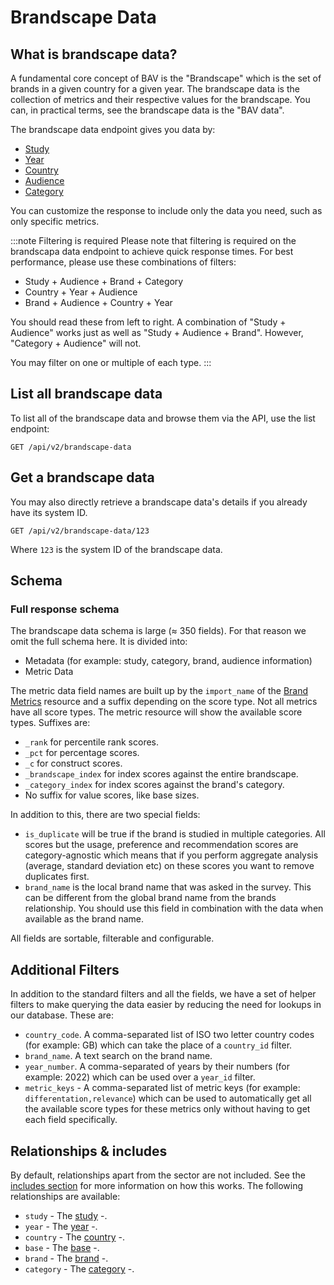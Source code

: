 # Brandscape Data

## What is brandscape data?

A fundamental core concept of BAV is the "Brandscape" which is the set of brands in a given country for a given year.
The brandscape data is the collection of metrics and their respective values for the brandscape. You can, in practical
terms, see the brandscape data is the "BAV data".

The brandscape data endpoint gives you data by:

- [Study](studies.md)
- [Year](years.md)
- [Country](countries.md)
- [Audience](audiences.md)
- [Category](categories.md)

You can customize the response to include only the data you need, such as only specific metrics.

:::note Filtering is required
Please note that filtering is required on the brandscapa data endpoint to achieve quick response times. For best
performance, please use these combinations of filters:

- Study + Audience + Brand + Category
- Country + Year + Audience
- Brand + Audience + Country + Year

You should read these from left to right. A combination of "Study + Audience" works just as well as "Study + Audience +
Brand". However, "Category + Audience" will not.

You may filter on one or multiple of each type.
:::

## List all brandscape data

To list all of the brandscape data and browse them via the API, use the list endpoint:

```http request
GET /api/v2/brandscape-data
```

## Get a brandscape data

You may also directly retrieve a brandscape data's details if you already have its system ID.

```http request
GET /api/v2/brandscape-data/123
```

Where `123` is the system ID of the brandscape data.

## Schema

### Full response schema

The brandscape data schema is large (≈ 350 fields). For that reason we omit the full schema here. It is divided into:

- Metadata (for example: study, category, brand, audience information)
- Metric Data

The metric data field names are built up by the `import_name` of the [Brand Metrics](metrics.md) resource and a suffix
depending on the score type. Not all metrics have all score types. The metric resource will show the available score
types. Suffixes are:

- `_rank` for percentile rank scores.
- `_pct` for percentage scores.
- `_c` for construct scores.
- `_brandscape_index` for index scores against the entire brandscape.
- `_category_index` for index scores against the brand's category.
- No suffix for value scores, like base sizes.

In addition to this, there are two special fields:

- `is_duplicate` will be true if the brand is studied in multiple categories. All scores but the usage, preference and
  recommendation scores are category-agnostic which means that if you perform aggregate analysis (average, standard
  deviation etc) on these scores you want to remove duplicates first.
- `brand_name` is the local brand name that was asked in the survey. This can be different from the global brand name
  from the brands relationship. You should use this field in combination with the data when available as the brand name.

All fields are sortable, filterable and configurable.

## Additional Filters

In addition to the standard filters and all the fields, we have a set of helper filters to make querying the data easier
by reducing the need for lookups in our database. These are:

- `country_code`. A comma-separated list of ISO two letter country codes (for example: GB) which can take the place of
  a `country_id`
  filter.
- `brand_name`. A text search on the brand name.
- `year_number`. A comma-separated of years by their numbers (for example: 2022) which can be used over a `year_id`
  filter.
- `metric_keys` - A comma-separated list of metric keys (for example: `differentation,relevance`) which can be used to
  automatically get all the available score types for these metrics only without having to get each field specifically.

## Relationships & includes

By default, relationships apart from the sector are not included. See
the [includes section](../customizing/includes) for more information on how this works. The following relationships
are available:

- `study` - The [study](studies.md) -.
- `year` - The [year](years.md) -.
- `country` - The [country](countries.md) -.
- `base` - The [base](./bases.md) -.
- `brand` - The [brand](brands.md) -.
- `category` - The [category](categories.md) -.
